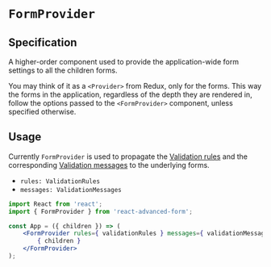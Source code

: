 # `FormProvider`

## Specification

A higher-order component used to provide the application-wide form settings to all the children forms.

You may think of it as a `<Provider>` from Redux, only for the forms. This way the forms in the application, regardless of the depth they are rendered in, follow the options passed to the `<FormProvider>` component, unless specified otherwise.

## Usage

Currently `FormProvider` is used to propagate the [Validation rules](../validation/validation-rules.md) and the corresponding [Validation messages](../validation/validation-messages.md) to the underlying forms.

* `rules: ValidationRules`
* `messages: ValidationMessages`

```jsx
import React from 'react';
import { FormProvider } from 'react-advanced-form';

const App = ({ children }) => (
    <FormProvider rules={ validationRules } messages={ validationMessages }>
        { children }
    </FormProvider>
);
```



